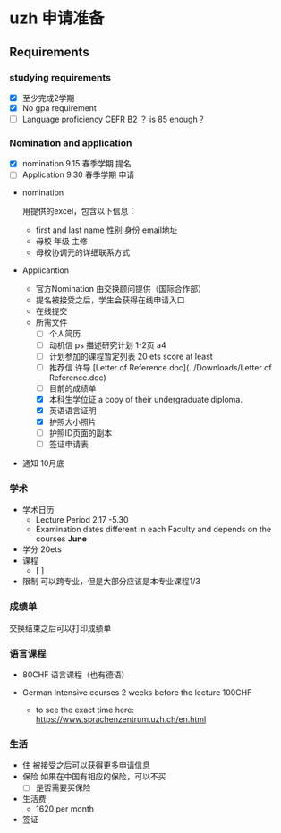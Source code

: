 # uzh 申请准备

## Requirements

### studying requirements

- [x] 至少完成2学期
- [x] No gpa requirement
- [ ] Language proficiency CEFR B2 ？ is 85 enough？

### Nomination and application

- [x] nomination 9.15 春季学期 提名
- [ ] Application 9.30 春季学期 申请

- nomination 

  用提供的excel，包含以下信息：

  - first and last name 性别 身份 email地址
  - 母校 年级 主修 
  - 母校协调元的详细联系方式

- Applicantion

  - 官方Nomination 由交换顾问提供（国际合作部）
  - 提名被接受之后，学生会获得在线申请入口
  - 在线提交
  - 所需文件
    - [ ] 个人简历
    - [ ] 动机信 ps 描述研究计划 1-2页 a4
    - [ ] 计划参加的课程暂定列表 20 ets score at least
    - [ ] 推荐信 许导 [Letter of Reference.doc](../Downloads/Letter of Reference.doc) 
    - [ ] 目前的成绩单 
    - [x] 本科生学位证 a copy of their undergraduate diploma. 
    - [x] 英语语言证明
    - [x] 护照大小照片 
    - [ ] 护照ID页面的副本
    - [ ] 签证申请表

- 通知 10月底

###   学术

- 学术日历
  - Lecture Period  2.17 -5.30
  - Examination dates  different  in each Faculty and depends on the courses **June**
- 学分 20ets 
- 课程
  - [ ] 
- 限制 可以跨专业，但是大部分应该是本专业课程1/3

### 成绩单

交换结束之后可以打印成绩单

### 语言课程

- 80CHF 语言课程（也有德语）

- German Intensive courses 2 weeks before the lecture   100CHF
  -  to see the exact time here: https://www.sprachenzentrum.uzh.ch/en.html

### 生活

- 住  被接受之后可以获得更多申请信息
- 保险 如果在中国有相应的保险，可以不买
  - [ ] 是否需要买保险
- 生活费
  - 1620 per month
- 签证



